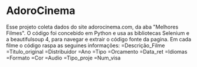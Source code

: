 # AdoroCinema


Esse projeto coleta dados do site adorocinema.com, da aba "Melhores Filmes".
O código foi concebido em Python e usa as bibliotecas Selenium e a beautifulsoup 4, para navegar e extrair o código fonte da pagina.
Em cada filme o código raspa as seguines informações:
	       =Descrição_Filme
         =Titulo_original
         =Distribuidor
         =Ano
         =Tipo
         =Orcamento
         =Data_ret
         =Idiomas
         =Formato
         =Cor
         =Audio
         =Tipo_proje
         =Num_visa
         
